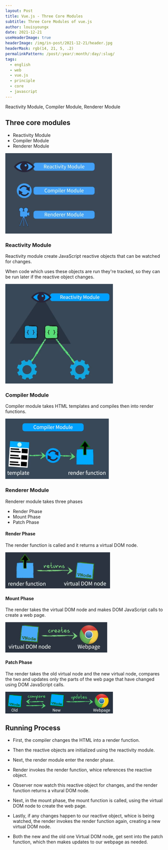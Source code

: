 ```yaml
---
layout: Post
title: Vue.js - Three Core Modules
subtitle: Three Core Modules of vue.js
author: louisyoungx
date: 2021-12-21
useHeaderImage: true
headerImage: /img/in-post/2021-12-21/header.jpg
headerMask: rgb(14, 21, 5, .2)
permalinkPattern: /post/:year/:month/:day/:slug/
tags:
  - english
  - web
  - vue.js
  - principle
  - core
  - javascript
---
```


Reactivity Module, Compiler Module, Renderer Module

<!-- more -->

## Three core modules

- Reactivity Module
- Compiler Module
- Renderer Module

<img src="/img/in-post/2021-12-21/core-modules.png" alt="core-modules" style="zoom:33%;" />

### Reactivity Module

Reactivity module create JavaScript reactive objects that can be watched for changes.

When code which uses these objects are run they're tracked, so they can be run later if the reactive object changes.

 

<img src="/img/in-post/2021-12-21/reactivity-module.png" alt="reactivity-module" style="zoom:33%;" />



### Compiler Module

Compiler module takes HTML templates and compiles then into render functions.

<img src="/img/in-post/2021-12-21/compiler-module.png" alt="compiler-module" style="zoom:33%;" />

### Renderer Module

Renderer module takes three phases

- Render Phase
- Mount Phase
- Patch Phase

#### Render Phase

The render function is called and it returns a virtual DOM node.

<img src="/img/in-post/2021-12-21/render-phase.png" alt="render-phase" style="zoom:33%;" />

#### Mount Phase

The render takes the virtual DOM node and makes DOM JavaScript calls to create a web page.

<img src="/img/in-post/2021-12-21/mount-phase.png" alt="mount-phase" style="zoom:33%;" />

#### Patch Phase

The render takes the old virtual node and the new virtual node, compares the two and updates only the parts of the web page that have changed using DOM JavaScript calls.

<img src="/img/in-post/2021-12-21/patch-phase.png" alt="patch-phase" style="zoom:33%;" />



## Running Process

- First, the compiler changes the HTML into a render function.

- Then the reactive objects are initialized using the reactivity module.

- Next, the render module enter the render phase.

- Render invokes the render function, whice references the reactive object.

- Observer now watch this reactive object for changes, and the render function returns a vitural DOM node.

- Next, in the mount phase, the mount function is called, using the virtual DOM node to create the web page.

- Lastly, if any changes happen to our reactive object, whice is being watched, the render invokes the render function again, creating a new virtual DOM node.

- Both the new and the old one Virtual DOM node, get sent into the patch function, which then makes updates to our webpage as needed.

